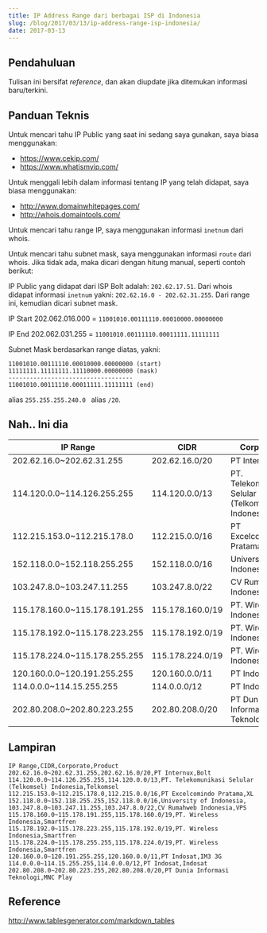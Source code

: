 ```yaml
---
title: IP Address Range dari berbagai ISP di Indonesia
slug: /blog/2017/03/13/ip-address-range-isp-indonesia/
date: 2017-03-13
---
```


## Pendahuluan

Tulisan ini bersifat *reference*, dan akan diupdate jika ditemukan informasi baru/terkini. 

## Panduan Teknis

Untuk mencari tahu IP Public yang saat ini sedang saya gunakan, saya biasa menggunakan:

 - https://www.cekip.com/
 - https://www.whatismyip.com/

Untuk menggali lebih dalam informasi tentang IP yang telah didapat, saya biasa menggunakan:

 - http://www.domainwhitepages.com/
 - http://whois.domaintools.com/
 
Untuk mencari tahu range IP, saya menggunakan informasi `inetnum` dari whois. 

Untuk mencari tahu subnet mask, saya menggunakan informasi `route` dari whois. Jika tidak ada, maka dicari dengan hitung manual, seperti contoh berikut:

IP Public yang didapat dari ISP Bolt adalah: `202.62.17.51`. Dari whois didapat informasi `inetnum` yakni: 
`202.62.16.0 - 202.62.31.255`. Dari range ini, kemudian dicari subnet mask.

IP Start 202.062.016.000 = `11001010.00111110.00010000.00000000`

IP End 202.062.031.255 = `11001010.00111110.00011111.11111111`

Subnet Mask berdasarkan range diatas, yakni:
```
11001010.00111110.00010000.00000000 (start)
11111111.11111111.11110000.00000000 (mask)
-----------------------------------
11001010.00111110.00011111.11111111 (end)
```
 alias `255.255.255.240.0 ` alias `/20`.
 
## Nah.. Ini dia

| IP Range                      | CIDR             | Corporate                                        | Product   |
|-------------------------------|------------------|--------------------------------------------------|-----------|
| 202.62.16.0~202.62.31.255     | 202.62.16.0/20   | PT Internux                                      | Bolt      |
| 114.120.0.0~114.126.255.255   | 114.120.0.0/13   | PT. Telekomunikasi Selular (Telkomsel) Indonesia | Telkomsel |
| 112.215.153.0~112.215.178.0   | 112.215.0.0/16   | PT Excelcomindo Pratama                          | XL        |
| 152.118.0.0~152.118.255.255   | 152.118.0.0/16   | University of Indonesia                          |           |
| 103.247.8.0~103.247.11.255    | 103.247.8.0/22   | CV Rumahweb Indonesia                            | VPS       |
| 115.178.160.0~115.178.191.255 | 115.178.160.0/19 | PT. Wireless Indonesia                           | Smartfren |
| 115.178.192.0~115.178.223.255 | 115.178.192.0/19 | PT. Wireless Indonesia                           | Smartfren |
| 115.178.224.0~115.178.255.255 | 115.178.224.0/19 | PT. Wireless Indonesia                           | Smartfren |
| 120.160.0.0~120.191.255.255   | 120.160.0.0/11   | PT Indosat                                       | IM3 3G    |
| 114.0.0.0~114.15.255.255      | 114.0.0.0/12     | PT Indosat                                       | Indosat   |
| 202.80.208.0~202.80.223.255   | 202.80.208.0/20  | PT Dunia Informasi Teknologi                     | MNC Play  |

## Lampiran

```
IP Range,CIDR,Corporate,Product
202.62.16.0~202.62.31.255,202.62.16.0/20,PT Internux,Bolt
114.120.0.0~114.126.255.255,114.120.0.0/13,PT. Telekomunikasi Selular (Telkomsel) Indonesia,Telkomsel
112.215.153.0~112.215.178.0,112.215.0.0/16,PT Excelcomindo Pratama,XL
152.118.0.0~152.118.255.255,152.118.0.0/16,University of Indonesia,
103.247.8.0~103.247.11.255,103.247.8.0/22,CV Rumahweb Indonesia,VPS
115.178.160.0~115.178.191.255,115.178.160.0/19,PT. Wireless Indonesia,Smartfren
115.178.192.0~115.178.223.255,115.178.192.0/19,PT. Wireless Indonesia,Smartfren
115.178.224.0~115.178.255.255,115.178.224.0/19,PT. Wireless Indonesia,Smartfren
120.160.0.0~120.191.255.255,120.160.0.0/11,PT Indosat,IM3 3G
114.0.0.0~114.15.255.255,114.0.0.0/12,PT Indosat,Indosat
202.80.208.0~202.80.223.255,202.80.208.0/20,PT Dunia Informasi Teknologi,MNC Play
```

## Reference

http://www.tablesgenerator.com/markdown_tables